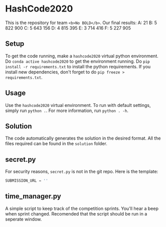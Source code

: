 # HashCode2020

This is the repository for team `<b>No BOLD</b>`.
Our final results:
A: 21
B: 5 822 900
C: 5 643 156
D: 4 815 395
E: 3 714 416
F: 5 227 905

## Setup

To get the code running, make a `hashcode2020` virtual python environment. Do `conda active hashcode2020` to get the environment running. Do `pip install -r requirements.txt` to install the python requirements. If you install new dependencies, don't forget to do `pip freeze > requirements.txt`.

## Usage

Use the `hashcode2020` virtual environment. To run with default settings, simply run `python .`. For more information, run `python . -h`.

## Solution

The code automatically generates the solution in the desired format. All the files required can be found in the `solution` folder.

## secret.py

For security reasons, `secret.py` is not in the git repo. Here is the template:

```python
SUBMISSION_URL = ''
```

## time_manager.py 

A simple script to keep track of the competition sprints. You'll hear a beep when sprint changed. Recomended that the script should be run in a seperate window.
